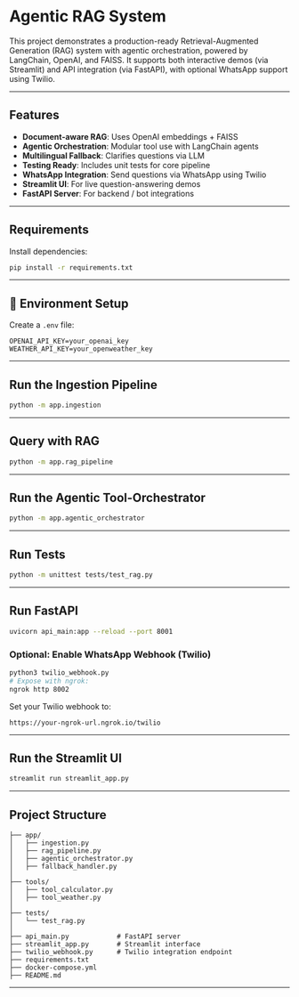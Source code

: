 # Agentic RAG System

This project demonstrates a production-ready Retrieval-Augmented Generation (RAG) system with agentic orchestration, powered by LangChain, OpenAI, and FAISS. It supports both interactive demos (via Streamlit) and API integration (via FastAPI), with optional WhatsApp support using Twilio.

---

## Features

-  **Document-aware RAG**: Uses OpenAI embeddings + FAISS
-  **Agentic Orchestration**: Modular tool use with LangChain agents
-  **Multilingual Fallback**: Clarifies questions via LLM
-  **Testing Ready**: Includes unit tests for core pipeline
-  **WhatsApp Integration**: Send questions via WhatsApp using Twilio
-  **Streamlit UI**: For live question-answering demos
-  **FastAPI Server**: For backend / bot integrations

---

## Requirements

Install dependencies:
```bash
pip install -r requirements.txt
```

---

## 🔧 Environment Setup

Create a `.env` file:
```
OPENAI_API_KEY=your_openai_key
WEATHER_API_KEY=your_openweather_key
```

---

## Run the Ingestion Pipeline

```bash
python -m app.ingestion
```

---

## Query with RAG

```bash
python -m app.rag_pipeline
```

---

## Run the Agentic Tool-Orchestrator

```bash
python -m app.agentic_orchestrator
```

---

## Run Tests

```bash
python -m unittest tests/test_rag.py
```

---

## Run FastAPI

```bash
uvicorn api_main:app --reload --port 8001
```

### Optional: Enable WhatsApp Webhook (Twilio)

```bash
python3 twilio_webhook.py
# Expose with ngrok:
ngrok http 8002
```

Set your Twilio webhook to:
```
https://your-ngrok-url.ngrok.io/twilio
```

---

## Run the Streamlit UI

```bash
streamlit run streamlit_app.py
```

---

## Project Structure

```
├── app/
│   ├── ingestion.py
│   ├── rag_pipeline.py
│   ├── agentic_orchestrator.py
│   ├── fallback_handler.py
│
├── tools/
│   ├── tool_calculator.py
│   ├── tool_weather.py
│
├── tests/
│   └── test_rag.py
│
├── api_main.py            # FastAPI server
├── streamlit_app.py       # Streamlit interface
├── twilio_webhook.py      # Twilio integration endpoint
├── requirements.txt
├── docker-compose.yml
├── README.md
```

---

